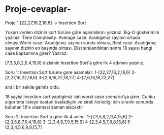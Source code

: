 # Proje-cevaplar-
Proje 1
[22,27,16,2,18,6] -> Insertion Sort

Yukarı verilen dizinin sort türüne göre aşamalarını yazınız.
Big-O gösterimini yazınız.
Time Complexity: Average case: Aradığımız sayının ortada olması,Worst case: Aradığımız sayının sonda olması, Best case: Aradığımız sayının dizinin en başında olması.
Dizi sıralandıktan sonra 18 sayısı hangi case kapsamına girer? Yazınız.

[7,3,5,8,2,9,4,15,6] dizisinin Insertion Sort'a göre ilk 4 adımını yazınız.

Soru 1:
Insertion Sort turune gore asamalar:
1-[22,27,16,2,18,6]
2-[2,27,16,22,18,6]
3-[2,6,16,22,18,27]
4-[2,6,16,18,22,27]

sirali bir sekile gelmis oldu.

18 sayisi Insertion sort yaptigimiz icin worst case scenario'ya girer.
Cunku algoritma listeye bastan basladigini ve sirali ilerledigi icin siranin sonunda bulunan 18'e ulasmasi zaman alacaktir

Soru 2:
Insertion Sort'a göre ilk 4 adımı:
1-[7,3,5,8,2,9,4,15,6] 
2-[2,3,5,8,7,9,4,15,6] 
3-[2,3,4,8,7,9,5,15,6]
4-[2,3,4,5,7,9,8,15,6]
5-[2,3,4,5,6,9,8,15,7]
